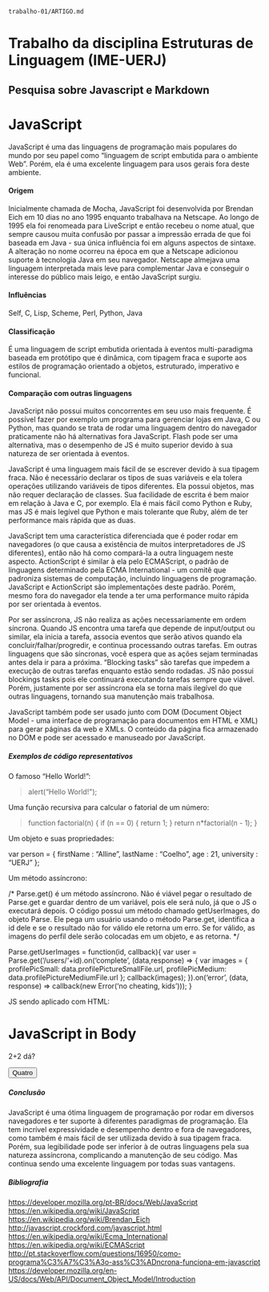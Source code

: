 
	trabalho-01/ARTIGO.md

# Trabalho da disciplina Estruturas de Linguagem (IME-UERJ)
## Pesquisa sobre Javascript e Markdown

# JavaScript
JavaScript é uma das linguagens de programação mais populares do mundo por seu papel como “linguagem de script embutida para o ambiente Web”. Porém, ela é uma excelente linguagem para usos gerais fora deste ambiente. 

#### Origem
Inicialmente chamada de Mocha, JavaScript foi desenvolvida por Brendan Eich em 10 dias no ano 1995 enquanto trabalhava na Netscape. Ao longo de 1995 ela foi renomeada para LiveScript e então recebeu o nome atual, que sempre causou muita confusão por passar a impressão errada de que foi baseada em Java - sua única influência foi em alguns aspectos de sintaxe. A alteração no nome ocorreu na época em que a Netscape adicionou suporte à tecnologia Java em seu navegador. 
Netscape almejava uma linguagem interpretada mais leve para complementar Java e conseguir o interesse do público mais leigo, e então JavaScript surgiu.

#### Influências
Self, C, Lisp, Scheme, Perl, Python, Java

#### Classificação
É uma linguagem de script embutida orientada à eventos multi-paradigma baseada em protótipo que é dinâmica, com tipagem fraca e suporte aos estilos de programação orientado a objetos, estruturado, imperativo e funcional.

#### Comparação com outras linguagens
JavaScript não possui muitos concorrentes em seu uso mais frequente. É possível fazer por exemplo um programa para gerenciar lojas em Java, C ou Python, mas quando se trata de rodar uma linguagem dentro do navegador praticamente não há alternativas fora JavaScript. Flash pode ser uma alternativa, mas o desempenho de JS é muito superior devido à sua natureza de ser orientada à eventos. 

JavaScript é uma linguagem mais fácil de se escrever devido à sua tipagem fraca. Não é necessário declarar os tipos de suas variáveis e ela tolera operações utilizando variáveis de tipos diferentes. Ela possui objetos, mas não requer declaração de classes. Sua facilidade de escrita é bem maior em relação à Java e C, por exemplo. Ela é mais fácil como Python e Ruby, mas JS é mais legível que Python e mais tolerante que Ruby, além de ter performance mais rápida que as duas.

JavaScript tem uma característica diferenciada que é poder rodar em navegadores (o que causa a existência de muitos interpretadores de JS diferentes), então não há como compará-la a outra linguagem neste aspecto. ActionScript é similar à ela pelo ECMAScript, o padrão de linguagens determinado pela ECMA International - um comitê que padroniza sistemas de computação, incluindo linguagens de programação. JavaScript e ActionScript são implementações deste padrão. Porém, mesmo fora do navegador ela tende a ter uma performance muito rápida por ser orientada à eventos.

Por ser assíncrona, JS não realiza as ações necessariamente em ordem síncrona. Quando JS encontra uma tarefa que depende de input/output ou similar, ela inicia a tarefa, associa eventos que serão ativos quando ela concluir/falhar/progredir, e continua processando outras tarefas. Em outras linguagens que são síncronas, você espera que as ações sejam terminadas antes dela ir para a próxima. “Blocking tasks” são tarefas que impedem a execução de outras tarefas enquanto estão sendo rodadas. JS não possui blockings tasks pois ele continuará executando tarefas sempre que viável.
Porém, justamente por ser assíncrona ela se torna mais ilegível do que outras linguagens, tornando sua manutenção mais trabalhosa.

JavaScript também pode ser usado junto com DOM (Document Object Model - uma interface de programação para documentos em HTML e XML) para gerar páginas da web e XMLs. O conteúdo da página fica armazenado no DOM e pode ser acessado e manuseado por JavaScript.


##### Exemplos de código representativos

O famoso “Hello World!”:

>alert(“Hello World!");

Uma função recursiva para calcular o fatorial de um número:

>function factorial(n) {
>    if (n == 0) {
>       return 1;
>    }
>    return n*factorial(n - 1);
>}

Um objeto e suas propriedades:

var person = {
    firstName : “Alline”,
    lastName  : “Coelho”,
    age       : 21,
    university  : “UERJ”
};

Um método assíncrono:

/* Parse.get() é um método assíncrono. Não é viável pegar o resultado de Parse.get e guardar dentro de um variável, pois ele será nulo, já que o JS o executará depois.
O código possui um método chamado getUserImages, do objeto Parse. Ele pega um usuário usando o método Parse.get, identifica a id dele e se o resultado não for válido ele retorna um erro. Se for válido, as imagens do perfil dele serão colocadas em um objeto, e as retorna. */

Parse.getUserImages = function(id, callback){
	var user = Parse.get(‘/users/‘+id).on(‘complete’, (data,response) => {
		var images = {
			profilePicSmall: data.profilePictureSmallFile.url,
			profilePicMedium: data.profilePictureMediumFile.url
		};
		callback(images);
	}).on(‘error’, (data, response) => callback(new Error(‘no cheating, kids’)));
}


JS sendo aplicado com HTML:

<!DOCTYPE html>
<html>
<body>

<h1>JavaScript in Body</h1>

<p id="demo">2+2 dá?</p>

<button type="button" onclick="myFunction()">Quatro</button>

<script>
function myFunction() {
    document.getElementById("demo").innerHTML = “prbns”;
}
</script>

</body>
</html> 



##### Conclusão
JavaScript é uma ótima linguagem de programação por rodar em diversos navegadores e ter suporte à diferentes paradigmas de programação. Ela tem incrível expressividade e desempenho dentro e fora de navegadores, como também é mais fácil de ser utilizada devido à sua tipagem fraca. Porém, sua legibilidade pode ser inferior à de outras linguagens pela sua natureza assíncrona, complicando a manutenção de seu código. Mas continua sendo uma excelente linguagem por todas suas vantagens.


##### Bibliografia
https://developer.mozilla.org/pt-BR/docs/Web/JavaScript
https://en.wikipedia.org/wiki/JavaScript
https://en.wikipedia.org/wiki/Brendan_Eich
http://javascript.crockford.com/javascript.html
https://en.wikipedia.org/wiki/Ecma_International
https://en.wikipedia.org/wiki/ECMAScript
http://pt.stackoverflow.com/questions/16950/como-programa%C3%A7%C3%A3o-ass%C3%ADncrona-funciona-em-javascript
https://developer.mozilla.org/en-US/docs/Web/API/Document_Object_Model/Introduction
